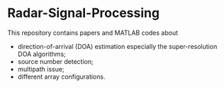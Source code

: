 # Radar-Signal-Processing
This repository contains papers and MATLAB codes about
 - direction-of-arrival (DOA) estimation especially the super-resolution DOA algorithms;
 - source number detection;
 - multipath issue;
 - different array configurations.
